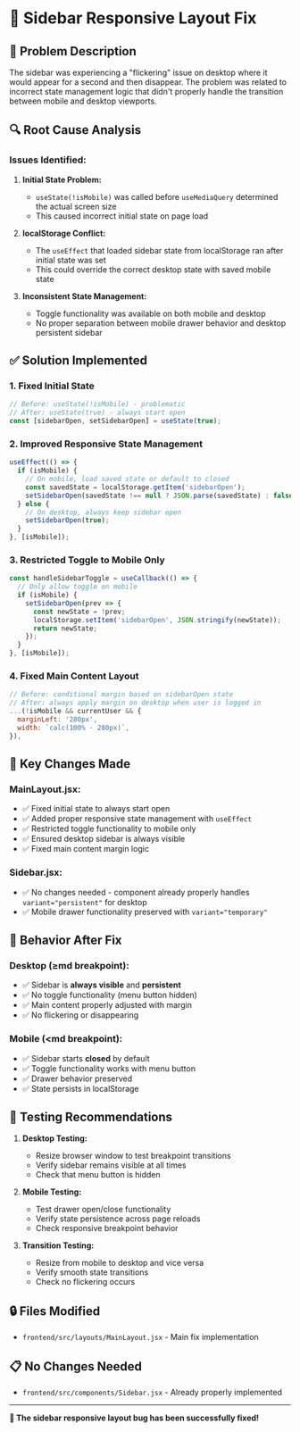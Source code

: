 # 🔧 Sidebar Responsive Layout Fix

## 🐛 **Problem Description**
The sidebar was experiencing a "flickering" issue on desktop where it would appear for a second and then disappear. The problem was related to incorrect state management logic that didn't properly handle the transition between mobile and desktop viewports.

## 🔍 **Root Cause Analysis**

### **Issues Identified:**

1. **Initial State Problem:** 
   - `useState(!isMobile)` was called before `useMediaQuery` determined the actual screen size
   - This caused incorrect initial state on page load

2. **localStorage Conflict:**
   - The `useEffect` that loaded sidebar state from localStorage ran after initial state was set
   - This could override the correct desktop state with saved mobile state

3. **Inconsistent State Management:**
   - Toggle functionality was available on both mobile and desktop
   - No proper separation between mobile drawer behavior and desktop persistent sidebar

## ✅ **Solution Implemented**

### **1. Fixed Initial State**
```javascript
// Before: useState(!isMobile) - problematic
// After: useState(true) - always start open
const [sidebarOpen, setSidebarOpen] = useState(true);
```

### **2. Improved Responsive State Management**
```javascript
useEffect(() => {
  if (isMobile) {
    // On mobile, load saved state or default to closed
    const savedState = localStorage.getItem('sidebarOpen');
    setSidebarOpen(savedState !== null ? JSON.parse(savedState) : false);
  } else {
    // On desktop, always keep sidebar open
    setSidebarOpen(true);
  }
}, [isMobile]);
```

### **3. Restricted Toggle to Mobile Only**
```javascript
const handleSidebarToggle = useCallback(() => {
  // Only allow toggle on mobile
  if (isMobile) {
    setSidebarOpen(prev => {
      const newState = !prev;
      localStorage.setItem('sidebarOpen', JSON.stringify(newState));
      return newState;
    });
  }
}, [isMobile]);
```

### **4. Fixed Main Content Layout**
```javascript
// Before: conditional margin based on sidebarOpen state
// After: always apply margin on desktop when user is logged in
...(!isMobile && currentUser && {
  marginLeft: '280px',
  width: `calc(100% - 280px)`,
}),
```

## 🎯 **Key Changes Made**

### **MainLayout.jsx:**
- ✅ Fixed initial state to always start open
- ✅ Added proper responsive state management with `useEffect`
- ✅ Restricted toggle functionality to mobile only
- ✅ Ensured desktop sidebar is always visible
- ✅ Fixed main content margin logic

### **Sidebar.jsx:**
- ✅ No changes needed - component already properly handles `variant="persistent"` for desktop
- ✅ Mobile drawer functionality preserved with `variant="temporary"`

## 📱 **Behavior After Fix**

### **Desktop (≥md breakpoint):**
- ✅ Sidebar is **always visible** and **persistent**
- ✅ No toggle functionality (menu button hidden)
- ✅ Main content properly adjusted with margin
- ✅ No flickering or disappearing

### **Mobile (<md breakpoint):**
- ✅ Sidebar starts **closed** by default
- ✅ Toggle functionality works with menu button
- ✅ Drawer behavior preserved
- ✅ State persists in localStorage

## 🧪 **Testing Recommendations**

1. **Desktop Testing:**
   - Resize browser window to test breakpoint transitions
   - Verify sidebar remains visible at all times
   - Check that menu button is hidden

2. **Mobile Testing:**
   - Test drawer open/close functionality
   - Verify state persistence across page reloads
   - Check responsive breakpoint behavior

3. **Transition Testing:**
   - Resize from mobile to desktop and vice versa
   - Verify smooth state transitions
   - Check no flickering occurs

## 🔒 **Files Modified**
- `frontend/src/layouts/MainLayout.jsx` - Main fix implementation

## 📋 **No Changes Needed**
- `frontend/src/components/Sidebar.jsx` - Already properly implemented

---

**🎉 The sidebar responsive layout bug has been successfully fixed!**
